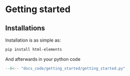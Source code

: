 # Getting started

## Installations

Installation is as simple as:

```bash
pip install html-elements
```

And afterwards in your python code

```python
--8<-- "docs_code/getting_started/getting_started.py"
```